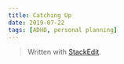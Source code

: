 ```yaml
---
title: Catching Up
date: 2019-07-22
tags: [ADHD, personal planning]
---
```



> Written with [StackEdit](https://stackedit.io/).
<!--stackedit_data:
eyJoaXN0b3J5IjpbLTYwNzI0MjE2XX0=
-->